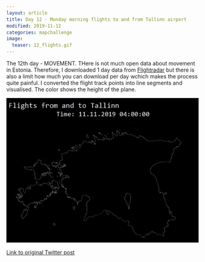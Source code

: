 ```yaml
---
layout: article
title: Day 12 - Monday morning flights to and from Tallinn airport
modified: 2019-11-12
categories: mapchallenge
image:
  teaser: 12_flights.gif
---
```


The 12th day - MOVEMENT. THere is not much open data about movement in Estonia. Therefore, I downloaded 1 day data from [Flightradar](https://www.flightradar24.com/) but there is also a limit how much you can download per day wchich makes the process quite painful. I converted the flight track points into line segments and visualised. The color shows the height of the plane.

![image of day 12 post](../../images/12_flights.gif)

[Link to original Twitter post](https://twitter.com/evelynuuemaa/status/1194356376534958080)
